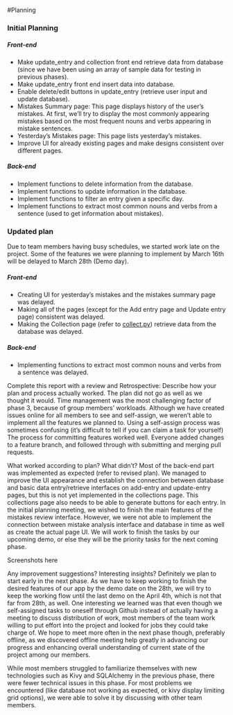 #Planning 

### Initial Planning
##### Front-end
- Make update_entry and collection front end retrieve data from database 
(since we have been using an array of sample data for testing in previous phases).
- Make update_entry front end insert data into database.
- Enable delete/edit buttons in update_entry (retrieve user input and update database).
- Mistakes Summary page: This page displays history of the user’s mistakes. At first, we’ll try to display the most 
commonly appearing  mistakes based on the most frequent nouns and verbs appearing in mistake sentences. 
- Yesterday’s Mistakes page: This page lists yesterday’s mistakes. 
- Improve UI for already existing pages and make designs consistent over different pages.

##### Back-end 
- Implement functions to delete information from the database.
- Implement functions to update information in the database. 
- Implement functions to filter an entry given a specific day. 
- Implement functions to extract most common nouns and verbs from a sentence (used to get information about mistakes).

### Updated plan
Due to team members having busy schedules, we started work late on the project. Some of the features we were planning to implement by March 16th will be delayed to March 28th (Demo day).

##### Front-end
- Creating UI for yesterday’s mistakes and the mistakes summary page was delayed. 
- Making all of the pages (except for the Add entry page and Update entry page) consistent was delayed.
- Making the Collection page (refer to [collect.py](https://github.com/csc301-winter-2016/project-team12/blob/master/collect.py))  retrieve data from the database was delayed.

##### Back-end
- Implementing functions to extract most common nouns and verbs from a sentence was delayed. 


Complete this report with a review and Retrospective: 
Describe how your plan and process actually worked.
The plan did not go as well as we thought it would. Time management was the most challenging factor of phase 3, because of group members’ workloads. Although we have created issues online for all members to see and self-assign, we weren’t able to implement all the features we planned to. Using a self-assign process was sometimes confusing (it’s difficult to tell if you can claim a task for yourself) The process for committing features worked well. Everyone added changes to a feature branch, and followed through with submitting and merging pull requests.


What worked according to plan? What didn’t?
Most of the back-end part was implemented as expected (refer to revised plan). We managed to improve the UI appearance and establish the connection between database and basic data entry/retrieve interfaces on add-entry and update-entry pages, but this is not yet implemented in the collections page. This collections page also needs to be able to generate buttons for each entry.
In the initial planning meeting, we wished to finish the main features of the mistakes review interface. However, we were not able to implement the connection between mistake analysis interface and database in time as well as create the actual page UI. We will work to finish the tasks by our upcoming demo, or else they will be the priority tasks for the next coming phase.

Screenshots here

Any improvement suggestions? Interesting insights?
Definitely we plan to start early in the next phase. As we have to keep working to finish the desired features of our app by the demo date on the 28th, we will try to keep the working flow until the last demo on the April 4th, which is not that far from 28th, as well. One interesting we learned was that even though we self-assigned tasks to oneself through Github instead of actually having a meeting to discuss distribution of work, most members of the team work willing to put effort into the project and looked for jobs they could take charge of. We hope to meet more often in the next phase though, preferably offline, as we discovered offline meeting help greatly in advancing our progress and enhancing overall understanding of current state of the project among our members.

While most members struggled to familiarize themselves with new technologies such as Kivy and SQLAlchemy in the previous phase, there were fewer technical issues in this phase. For most problems we encountered (like database not working as expected, or kivy display limiting grid options), we were able to solve it by discussing with other team members.
